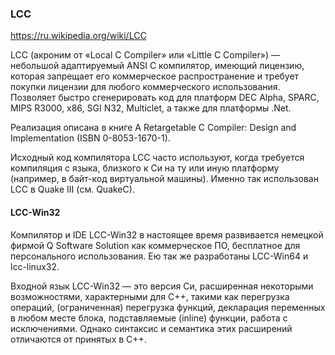 ### LCC

https://ru.wikipedia.org/wiki/LCC

LCC (акроним от «Local C Compiler» или «Little C Compiler») — небольшой адаптируемый ANSI C компилятор, имеющий лицензию, которая запрещает его коммерческое распространение и требует покупки лицензии для любого коммерческого использования. Позволяет быстро сгенерировать код для платформ DEC Alpha, SPARC, MIPS R3000, x86, SGI N32, Multiclet, а также для платформы .Net.

Реализация описана в книге A Retargetable C Compiler: Design and Implementation (ISBN 0-8053-1670-1).

Исходный код компилятора LCC часто используют, когда требуется компиляция с языка, близкого к Си на ту или иную платформу (например, в байт-код виртуальной машины). Именно так использован LCC в Quake III (см. QuakeC).

#### LCC-Win32

Компилятор и IDE LCC-Win32 в настоящее время развивается немецкой фирмой Q Software Solution как коммерческое ПО, бесплатное для персонального использования. Ею так же разработаны LCC-Win64 и lcc-linux32.

Входной язык LCC-Win32 — это версия Си, расширенная некоторыми возможностями, характерными для С++, такими как перегрузка операций, (ограниченная) перегрузка функций, декларация переменных в любом месте блока, подставляемые (inline) функции, работа с исключениями. Однако синтаксис и семантика этих расширений отличаются от принятых в C++.
